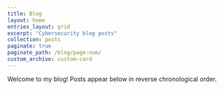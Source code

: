 ```yaml
---
title: Blog
layout: home
entries_layout: grid
excerpt: "Cybersecurity blog posts"
collection: posts
paginate: true
paginate_path: /blog/page:num/
custom_archive: custom-card
---
```



Welcome to my blog! Posts appear below in reverse chronological order.
